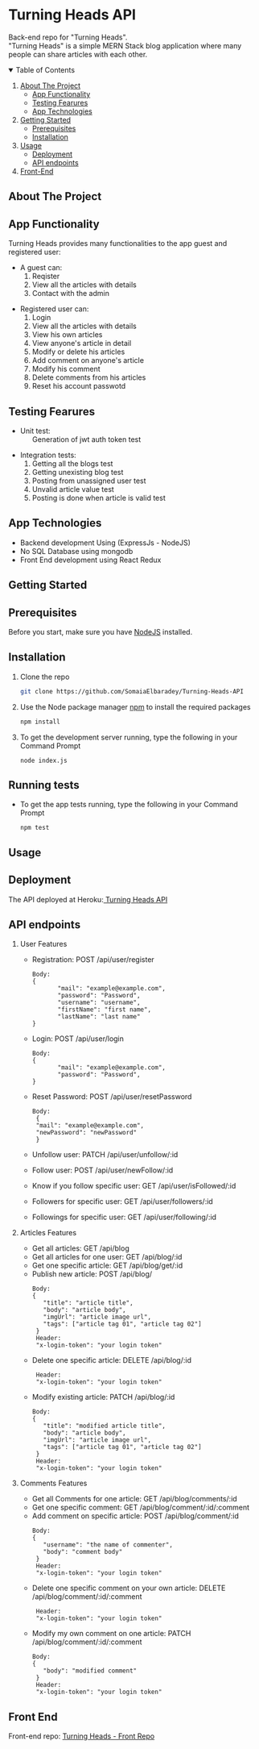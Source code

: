 # Turning Heads API
Back-end repo for "Turning Heads".<br>
"Turning Heads" is a simple MERN Stack blog application where many people can share articles with each other.

<details open="open">
  <summary>Table of Contents</summary>
  <ol>
    <li>
      <a href="#about-the-project">About The Project</a>
      <ul>
        <li><a href="#app-functionality">App Functionality</a></li>
        <li><a href="#testing-fearures">Testing Fearures</a></li>
        <li><a href="#app-technologies">App Technologies</a></li>
      </ul>
    </li>
    <li>
      <a href="#getting-started">Getting Started</a>
      <ul>
        <li><a href="#prerequisites">Prerequisites</a></li>
        <li><a href="#installation">Installation</a></li>
      </ul>
    </li>
    <li><a href="#usage">Usage</a>
    <ul>
        <li><a href="#deployment">Deployment</a></li>
        <li><a href="#api-endpoints">API endpoints</a></li>
      </ul>
    </li>
    <li><a href="#front-end">Front-End </a></li>
  </ol>
</details>

## About The Project

## App Functionality
Turning Heads provides many functionalities to the app guest and registered user:

 <ul>
  <li>A guest can:
    <ol>
      <li>Reqister </li>
      <li>View all the articles with details </li>
      <li>Contact with the admin</li>
    </ol>
    </li>
 </ul>
  
   <ul>
  <li>Registered user can: 
    <ol>
      <li>Login</li>
      <li> View all the articles with details </li>
      <li> View his own articles </li>
      <li> View anyone's article in detail </li>
      <li> Modify or delete his articles </li>
      <li> Add comment on anyone's article </li>
      <li> Modify his comment </li>
      <li> Delete comments from his articles </li>
      <li> Reset his account passwotd </li>
    </ol>
    </li>
</ul>

## Testing Fearures
 <ul>
  <li>Unit test:
    <ol>
      Generation of jwt auth token test
    </ol>
    </li>
 </ul>
 
  <ul>
  <li>Integration tests:
    <ol>
      <li>Getting all the blogs test </li>
      <li>Getting unexisting blog test </li>
      <li>Posting from unassigned user test</li>
      <li>Unvalid article value test</li>
      <li>Posting is done when article is valid test</li>
    </ol>
    </li>
 </ul>

 
## App Technologies
<ul>
<li> Backend development Using (ExpressJs - NodeJS)</li>
<li> No SQL Database using mongodb</li>
<li> Front End development using React Redux</li>
</ul>

## Getting Started

## Prerequisites
Before you start, make sure you have <a href="https://nodejs.org/en/download/">NodeJS</a> installed.

## Installation
1. Clone the repo
   ```sh
   git clone https://github.com/SomaiaElbaradey/Turning-Heads-API
   ```
2. Use the Node package manager <a href="https://www.npmjs.com/">npm</a> to install the required packages
   ```sh
   npm install
   ```
3. To get the development server running, type the following in your Command Prompt
   ```JS
   node index.js
   ```
   
## Running tests
- To get the app tests running, type the following in your Command Prompt
   ```JS
   npm test
   ```
     

## Usage

## Deployment
The API deployed at Heroku:<a href="https://turning-heads.herokuapp.com/"> Turning Heads API </a>

## API endpoints

1. User Features
    - Registration: POST /api/user/register
       ```JS
       Body:
       {
              "mail": "example@example.com",
              "password": "Password",
              "username": "username",
              "firstName": "first name",
              "lastName": "last name"
       } 
       ```
       
     - Login: POST /api/user/login
       ```JS
       Body:
       {
              "mail": "example@example.com",
              "password": "Password",
       } 
       ```
    - Reset Password: POST /api/user/resetPassword
       ```JS
       Body:
        {
        "mail": "example@example.com",
        "newPassword": "newPassword"
        }
       ```
       
    - Unfollow user: PATCH /api/user/unfollow/:id
    - Follow user: POST /api/user/newFollow/:id
    - Know if you follow specific user: GET /api/user/isFollowed/:id
    - Followers for specific user: GET /api/user/followers/:id
    - Followings for specific user: GET /api/user/following/:id

       
 2. Articles Features
    - Get all articles: GET /api/blog
    - Get all articles for one user: GET /api/blog/:id
    - Get one specific article: GET /api/blog/get/:id
    - Publish new article: POST /api/blog/
       ```JS
       Body:
       {
          "title": "article title",
          "body": "article body",
          "imgUrl": "article image url",
          "tags": ["article tag 01", "article tag 02"]
        }
        Header:
        "x-login-token": "your login token"
       ```
     - Delete one specific article: DELETE /api/blog/:id
       ```JS
        Header:
        "x-login-token": "your login token"
       ```
      - Modify existing article: PATCH /api/blog/:id
         ```JS
         Body:
         {
            "title": "modified article title",
            "body": "article body",
            "imgUrl": "article image url",
            "tags": ["article tag 01", "article tag 02"]
          }
          Header:
          "x-login-token": "your login token"
         ```
         
 3. Comments Features
    - Get all Comments for one article: GET /api/blog/comments/:id
    - Get one specific comment: GET /api/blog/comment/:id/:comment
    - Add comment on specific article: POST /api/blog/comment/:id
       ```JS
       Body:
       {
          "username": "the name of commenter",
          "body": "comment body"
        }
        Header:
        "x-login-token": "your login token"
       ```
     - Delete one specific comment on your own article: DELETE /api/blog/comment/:id/:comment
       ```JS
        Header:
        "x-login-token": "your login token"
       ```
      - Modify my own comment on one article: PATCH /api/blog/comment/:id/:comment
         ```JS
         Body:
         {
            "body": "modified comment"
          }
          Header:
          "x-login-token": "your login token"
         ```


## Front End 
Front-end repo: <a href="https://github.com/SomaiaElbaradey/Turning-Heads">Turning Heads - Front Repo</a> 

